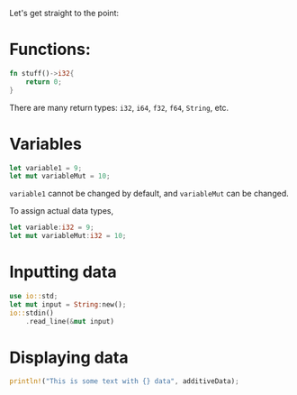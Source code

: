 
Let's get straight to the point:

# Functions:

```rust
fn stuff()->i32{
	return 0;
}
```

There are many return types: `i32`, `i64`, `f32`, `f64`, `String`, etc.

# Variables
```rust
let variable1 = 9;
let mut variableMut = 10;
```
`variable1` cannot be changed by default, and `variableMut` can be changed.

To assign actual data types,
```rust
let variable:i32 = 9;
let mut variableMut:i32 = 10;
```

# Inputting data
```rust
use io::std;
let mut input = String:new();
io::stdin()
	.read_line(&mut input)
```

# Displaying data
```rust
println!("This is some text with {} data", additiveData);
```
